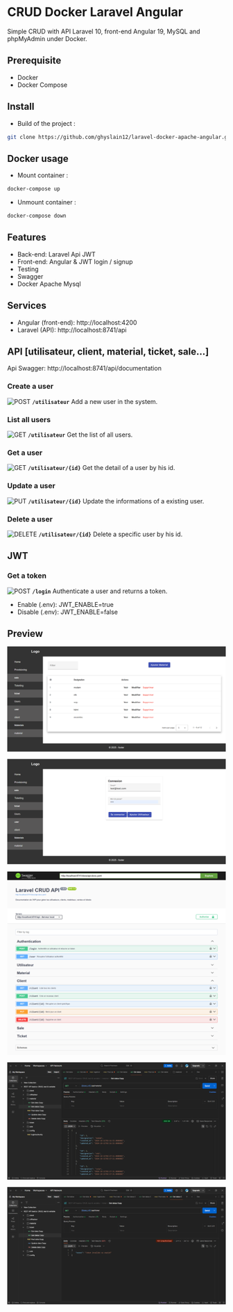 

# CRUD Docker Laravel Angular

Simple CRUD with API Laravel 10, front-end Angular 19, MySQL and phpMyAdmin under Docker.

## Prerequisite
- Docker
- Docker Compose

## Install

- Build of the project :
```bash  
git clone https://github.com/ghyslain12/laravel-docker-apache-angular.gitsudo chmod -R 777 laravel-docker-apache-angular/cd laravel-docker-apache-angulardocker-compose up --build -ddocker exec -it laravel_app sh -c "composer install"
```  


## Docker usage

- Mount container :
```bash  
docker-compose up
```  
- Unmount container :
```bash  
docker-compose down
```  

## Features
- Back-end: Laravel Api JWT
- Front-end: Angular & JWT login / signup
- Testing
- Swagger
- Docker Apache Mysql

## Services
- Angular (front-end): http://localhost:4200
- Laravel (API): http://localhost:8741/api


## API [utilisateur, client, material, ticket, sale...]

Api Swagger: http://localhost:8741/api/documentation

### Create a user
![POST](https://img.shields.io/badge/POST-%23ff9800?style=flat-square&logo=git&logoColor=white)  **`/utilisateur`** Add a new user in the system.

### List all users
![GET](https://img.shields.io/badge/GET-%2300c853?style=flat-square&logo=git&logoColor=white)  **`/utilisateur`** Get the list of all users.

### Get a user
![GET](https://img.shields.io/badge/GET-%2300c853?style=flat-square&logo=git&logoColor=white)  **`/utilisateur/{id}`** Get the detail of a user by his id.

### Update a user
![PUT](https://img.shields.io/badge/PUT-%23009688?style=flat-square&logo=git&logoColor=white)  **`/utilisateur/{id}`** Update the informations of a existing user.

### Delete a user
![DELETE](https://img.shields.io/badge/DELETE-%23f44336?style=flat-square&logo=git&logoColor=white)  **`/utilisateur/{id}`** Delete a specific user by his id.


## JWT

### Get a token
![POST](https://img.shields.io/badge/POST-%23ff9800?style=flat-square&logo=git&logoColor=white)  **`/login`** Authenticate a user and returns a token.

- Enable (.env): JWT_ENABLE=true
- Disable (.env): JWT_ENABLE=false

## Preview

![appercu crud](ressources/preview-angular.png)

![appercu crud](ressources/login.png)

![appercu crud](ressources/swagger.png)

![appercu crud](ressources/jwt_ok.png)

![appercu crud](ressources/jwt_nok.png)